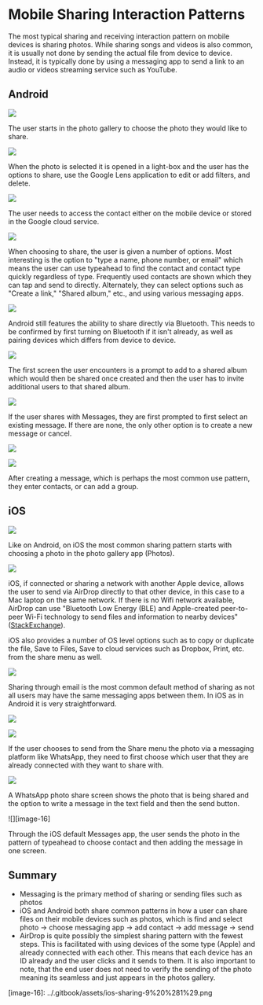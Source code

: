 # Mobile Sharing Interaction Patterns

The most typical sharing and receiving interaction pattern on mobile devices is sharing photos. While sharing songs and videos is also common, it is usually not done by sending the actual file from device to device. Instead, it is typically done by using a messaging app to send a link to an audio or videos streaming service such as YouTube.

## Android

![](https://github.com/ipfs/mobile-design-guidelines/tree/c30d2d6a1b009d38d16b7babc146d1c1f8604f13/.gitbook/assets/android-sharing-2%20%281%29.png)

The user starts in the photo gallery to choose the photo they would like to share.

![](.gitbook/assets/android-sharing-3.png)

When the photo is selected it is opened in a light-box and the user has the options to share, use the Google Lens application to edit or add filters, and delete.

![](https://github.com/ipfs/mobile-design-guidelines/tree/c30d2d6a1b009d38d16b7babc146d1c1f8604f13/.gitbook/assets/android-sharing-4%20%281%29.png)

The user needs to access the contact either on the mobile device or stored in the Google cloud service.

![](.gitbook/assets/android-sharing-5.png)

When choosing to share, the user is given a number of options. Most interesting is the option to "type a name, phone number, or email" which means the user can use typeahead to find the contact and contact type quickly regardless of type. Frequently used contacts are shown which they can tap and send to directly. Alternately, they can select options such as "Create a link," "Shared album," etc., and using various messaging apps.

![](https://github.com/ipfs/mobile-design-guidelines/tree/c30d2d6a1b009d38d16b7babc146d1c1f8604f13/.gitbook/assets/android-sharing-7%20%281%29.png)

Android still features the ability to share directly via Bluetooth. This needs to be confirmed by first turning on Bluetooth if it isn't already, as well as pairing devices which differs from device to device.

![](https://github.com/ipfs/mobile-design-guidelines/tree/c30d2d6a1b009d38d16b7babc146d1c1f8604f13/.gitbook/assets/android-sharing-8%20%281%29.png)

The first screen the user encounters is a prompt to add to a shared album which would then be shared once created and then the user has to invite additional users to that shared album.

![](https://github.com/ipfs/mobile-design-guidelines/tree/c30d2d6a1b009d38d16b7babc146d1c1f8604f13/.gitbook/assets/android-sharing-9%20%281%29.png)

If the user shares with Messages, they are first prompted to first select an existing message. If there are none, the only other option is to create a new message or cancel.

![](.gitbook/assets/android-sharing-10.png)

![](https://github.com/ipfs/mobile-design-guidelines/tree/c30d2d6a1b009d38d16b7babc146d1c1f8604f13/.gitbook/assets/android-sharing-11%20%281%29.png)

After creating a message, which is perhaps the most common use pattern, they enter contacts, or can add a group.

## iOS

![](https://github.com/ipfs/mobile-design-guidelines/tree/c30d2d6a1b009d38d16b7babc146d1c1f8604f13/.gitbook/assets/ios-sharing-1%20%281%29.png)

Like on Android, on iOS the most common sharing pattern starts with choosing a photo in the photo gallery app \(Photos\).

![](https://github.com/ipfs/mobile-design-guidelines/tree/c30d2d6a1b009d38d16b7babc146d1c1f8604f13/.gitbook/assets/ios-sharing-3%20%281%29.png)

iOS, if connected or sharing a network with another Apple device, allows the user to send via AirDrop directly to that other device, in this case to a Mac laptop on the same network. If there is no Wifi network available, AirDrop can use "Bluetooth Low Energy \(BLE\) and Apple-created peer-to-peer Wi-Fi technology to send files and information to nearby devices" \([StackExchange](https://apple.stackexchange.com/questions/146644/airdrop-bluetooth-or-wi-fi)\).

iOS also provides a number of OS level options such as to copy or duplicate the file, Save to Files, Save to cloud services such as Dropbox, Print, etc. from the share menu as well.

![](.gitbook/assets/ios-sharing-5.png)

Sharing through email is the most common default method of sharing as not all users may have the same messaging apps between them. In iOS as in Android it is very straightforward.

![](.gitbook/assets/ios-sharing-3.png)

![](https://github.com/ipfs/mobile-design-guidelines/tree/c30d2d6a1b009d38d16b7babc146d1c1f8604f13/.gitbook/assets/ios-sharing-7%20%281%29.png)

If the user chooses to send from the Share menu the photo via a messaging platform like WhatsApp, they need to first choose which user that they are already connected with they want to share with.

![](https://github.com/ipfs/mobile-design-guidelines/tree/c30d2d6a1b009d38d16b7babc146d1c1f8604f13/.gitbook/assets/ios-sharing-8%20%281%29.png)

A WhatsApp photo share screen shows the photo that is being shared and the option to write a message in the text field and then the send button.

!\[\]\[image-16\]

Through the iOS default Messages app, the user sends the photo in the pattern of typeahead to choose contact and then adding the message in one screen.

## Summary

* Messaging is the primary method of sharing or sending files such as photos
* iOS and Android both share common patterns in how a user can share files on their mobile devices such as photos, which is find and select photo -&gt; choose messaging app -&gt; add contact -&gt; add message -&gt; send
* AirDrop is quite possibly the simplest sharing pattern with the fewest steps. This is facilitated with using devices of the some type \(Apple\) and already connected with each other. This means that each device has an ID already and the user clicks and it sends to them. It is also important to note, that the end user does not need to verify the sending of the photo meaning its seamless and just appears in the photos gallery.

\[image-16\]: ../.gitbook/assets/ios-sharing-9%20%281%29.png

